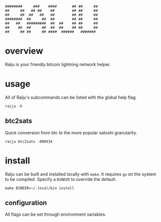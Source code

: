 ```
########     ###    ####       ## ##     ## 
##     ##   ## ##    ##        ## ##     ## 
##     ##  ##   ##   ##        ## ##     ## 
########  ##     ##  ##        ## ##     ## 
##   ##   #########  ##  ##    ## ##     ## 
##    ##  ##     ##  ##  ##    ## ##     ## 
##     ## ##     ## ####  ######   #######  
```

# overview

Raiju is your friendly bitcoin lightning network helper.

# usage

All of Raiju's subcommands can be listed with the global help flag.

```
raiju -h
```

## btc2sats

Quick conversion from btc to the more popular satoshi granularity.

```
raiju btc2sats .000434

```

# install

Raiju can be built and installed locally with `make`. It requires `go` on the system to be compiled. Specify a `BINDIR` to override the default.

```
make BINDIR=~/.local/bin install
```

## configuration

All flags can be set through environment variables.